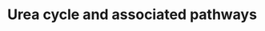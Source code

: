 ---
annotations:
- id: PW:0002142
  parent: disease pathway
  type: Pathway Ontology
  value: inborn error of urea cycle pathway
- id: DOID:9271
  parent: genetic disease
  type: Disease Ontology
  value: ornithine carbamoyltransferase deficiency
- id: DOID:14755
  parent: genetic disease
  type: Disease Ontology
  value: argininosuccinic aciduria
- id: PW:0000076
  parent: classic metabolic pathway
  type: Pathway Ontology
  value: urea cycle pathway
- id: DOID:9280
  parent: genetic disease
  type: Disease Ontology
  value: carbamoyl phosphate synthetase I deficiency disease
- id: DOID:9273
  parent: genetic disease
  type: Disease Ontology
  value: citrullinemia
- id: PW:0000013
  parent: disease pathway
  type: Pathway Ontology
  value: disease pathway
- id: DOID:9267
  parent: genetic disease
  type: Disease Ontology
  value: urea cycle disorder
- id: CL:0000182
  parent: native cell
  type: Cell Type Ontology
  value: hepatocyte
- id: DOID:9278
  parent: genetic disease
  type: Disease Ontology
  value: hyperargininemia
authors:
- IreneHemel
- DeSl
- Fehrhart
- Egonw
- Eweitz
- Ddigles
citedin:
- link: PMC8751594
  title: DNA methylation of ARHGAP30 is negatively associated with ARHGAP30 expression
    in lung adenocarcinoma, which reduces tumor immunity and is detrimental to patient
    survival (2021)
- link: 10.1186/s13023-023-02683-9
  title: Extending inherited metabolic disorder diagnostics with biomarker interaction
    visualizations (2023)
communities:
- IEM
- Mitochondrion
- ONTOX
- RareDiseases
description: 'The urea cycle converts toxic nitrogenous compounds to excretable urea
  in five biochemical reactions. It is also the source for endogenous arginine, ornithine
  and citrulline production. The process mainly takes place in the liver, partly in
  the mitochondria and partly in the cytoplasm of the hepatocytes. There are several
  pathways associated with  the urea cycle and with the associated disorders, parts
  of these pathways are also pictured here.  Because there is no alternative way to
  convert toxic nitrogenous compounds, defects in the enzymes or transporters can
  lead to several diseases (diseases highlighted in pink). The diseases are characterised
  by hyperammonemia, respiratory alkalosis and encephalopathy and the severity of
  the disease depends on the severity of the defect and the place of the defect in
  the cycle. Severe forms usually have an onset in infancy, while mild forms can also
  present in adulthood.   This pathway was inspired by Chapter 4 of the book of Blau
  (ISBN 3642403360 (978-3642403361)).  For the Urea cycle without additional pathways
  see: [WP4571](https://wikipathways.org/pathways/WP4571)'
last-edited: 2025-10-26
ndex: 3d674911-8b6c-11eb-9e72-0ac135e8bacf
organisms:
- Homo sapiens
redirect_from:
- /index.php/Pathway:WP4595
- /instance/WP4595
- /instance/WP4595_r140765
revision: r140765
schema-jsonld:
- '@context': https://schema.org/
  '@id': https://wikipathways.github.io/pathways/WP4595.html
  '@type': Dataset
  creator:
    '@type': Organization
    name: WikiPathways
  description: 'The urea cycle converts toxic nitrogenous compounds to excretable
    urea in five biochemical reactions. It is also the source for endogenous arginine,
    ornithine and citrulline production. The process mainly takes place in the liver,
    partly in the mitochondria and partly in the cytoplasm of the hepatocytes. There
    are several pathways associated with  the urea cycle and with the associated disorders,
    parts of these pathways are also pictured here.  Because there is no alternative
    way to convert toxic nitrogenous compounds, defects in the enzymes or transporters
    can lead to several diseases (diseases highlighted in pink). The diseases are
    characterised by hyperammonemia, respiratory alkalosis and encephalopathy and
    the severity of the disease depends on the severity of the defect and the place
    of the defect in the cycle. Severe forms usually have an onset in infancy, while
    mild forms can also present in adulthood.   This pathway was inspired by Chapter
    4 of the book of Blau (ISBN 3642403360 (978-3642403361)).  For the Urea cycle
    without additional pathways see: [WP4571](https://wikipathways.org/pathways/WP4571)'
  keywords:
  - 1-Pyrroline-5-carboxylate
  - ALT
  - ARG1
  - ASL
  - ASS1
  - AST
  - AST2
  - Acetyl-CoA
  - Alanine
  - Arginine
  - Argininosuccinate
  - Aspartate
  - CPS1
  - Carbamoyl-phosphate
  - Citrin(SLC25A13)
  - Citrulline
  - FUM
  - Fumarate
  - GDH
  - GLS2
  - Glutamate
  - Glutamine
  - HCO₃⁻
  - L-Glutamatey-semialdehyde
  - LDH
  - Lactate
  - MDH
  - MDH2
  - Malate
  - N-acetylglutamate
  - NAGS
  - NH₄⁺
  - Nitric oxide
  - OAT
  - OMP
  - ORNT1
  - OTC
  - Ornithine
  - Orotate
  - Orotidine
  - Oxalacetate
  - P5CR
  - P5CS
  - Proline
  - Pyruvate
  - SLC25A12
  - UMP
  - Uracil
  - Urea
  - Uridine
  - a-Ketoglutarate
  - eNOS
  - iNOS
  - nNOS
  license: CC0
  name: Urea cycle and associated pathways
seo: CreativeWork
title: Urea cycle and associated pathways
wpid: WP4595
---